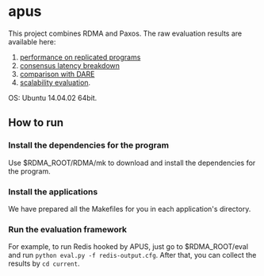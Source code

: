 # apus

This project combines RDMA and Paxos. The raw evaluation results are available here:  
1. [performance on replicated programs](https://docs.google.com/spreadsheets/d/1_lMG-KMgHAQldZoaiktpokGsiDU1_43BrXGY0BVZkWY/edit#gid=0)  
2. [consensus latency breakdown](https://docs.google.com/spreadsheets/d/1_lMG-KMgHAQldZoaiktpokGsiDU1_43BrXGY0BVZkWY/edit#gid=738955580)  
3. [comparison with DARE](https://docs.google.com/spreadsheets/d/1_lMG-KMgHAQldZoaiktpokGsiDU1_43BrXGY0BVZkWY/edit#gid=1107443132)  
4. [scalability evaluation](https://docs.google.com/spreadsheets/d/1_lMG-KMgHAQldZoaiktpokGsiDU1_43BrXGY0BVZkWY/edit#gid=1775362239).
  
OS: Ubuntu 14.04.02 64bit.
## How to run
### Install the dependencies for the program
Use $RDMA_ROOT/RDMA/mk to download and install the dependencies for the program.
### Install the applications
We have prepared all the Makefiles for you in each application's directory.
### Run the evaluation framework
For example, to run Redis hooked by APUS, just go to $RDMA_ROOT/eval and run `python eval.py -f redis-output.cfg`. After that, you can collect the results by `cd current`.